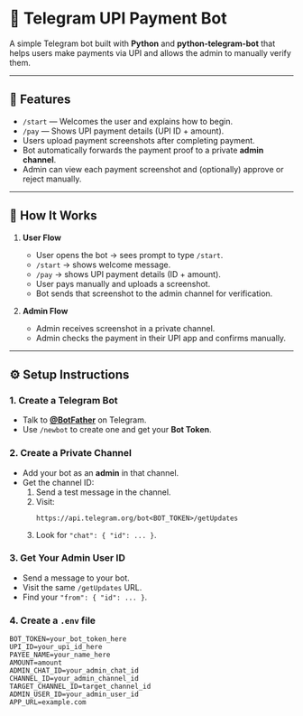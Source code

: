 # 💬 Telegram UPI Payment Bot

A simple Telegram bot built with **Python** and **python-telegram-bot** that helps users make payments via UPI and allows the admin to manually verify them.

---

## 🚀 Features
- `/start` — Welcomes the user and explains how to begin.  
- `/pay` — Shows UPI payment details (UPI ID + amount).  
- Users upload payment screenshots after completing payment.  
- Bot automatically forwards the payment proof to a private **admin channel**.  
- Admin can view each payment screenshot and (optionally) approve or reject manually.

---

## 🧩 How It Works
1. **User Flow**
   - User opens the bot → sees prompt to type `/start`.
   - `/start` → shows welcome message.
   - `/pay` → shows UPI payment details (ID + amount).
   - User pays manually and uploads a screenshot.
   - Bot sends that screenshot to the admin channel for verification.

2. **Admin Flow**
   - Admin receives screenshot in a private channel.
   - Admin checks the payment in their UPI app and confirms manually.

---

## ⚙️ Setup Instructions

### 1. Create a Telegram Bot
- Talk to **[@BotFather](https://t.me/BotFather)** on Telegram.  
- Use `/newbot` to create one and get your **Bot Token**.

### 2. Create a Private Channel
- Add your bot as an **admin** in that channel.  
- Get the channel ID:
  1. Send a test message in the channel.
  2. Visit:  
     ```
     https://api.telegram.org/bot<BOT_TOKEN>/getUpdates
     ```
  3. Look for `"chat": { "id": ... }`.

### 3. Get Your Admin User ID
- Send a message to your bot.
- Visit the same `/getUpdates` URL.
- Find your `"from": { "id": ... }`.

### 4. Create a `.env` file
```env
BOT_TOKEN=your_bot_token_here
UPI_ID=your_upi_id_here
PAYEE_NAME=your_name_here
AMOUNT=amount
ADMIN_CHAT_ID=your_admin_chat_id
CHANNEL_ID=your_admin_channel_id
TARGET_CHANNEL_ID=target_channel_id
ADMIN_USER_ID=your_admin_user_id
APP_URL=example.com
